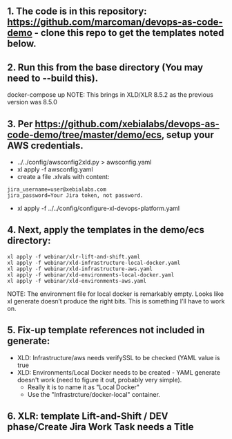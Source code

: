 
## 1.	The code is in this repository: https://github.com/marcoman/devops-as-code-demo - clone this repo to get the templates noted below.
 
## 2.	Run this from the base directory (You may need to --build this).
docker-compose up
NOTE: This brings in XLD/XLR 8.5.2 as the previous version was 8.5.0

## 3.	Per https://github.com/xebialabs/devops-as-code-demo/tree/master/demo/ecs, setup your AWS credentials.
- ../../config/awsconfig2xld.py  > awsconfig.yaml
- xl apply -f awsconfig.yaml
- create a file .xlvals with content:
```
jira_username=user@xebialabs.com
jira_password=Your Jira token, not password.
```
- xl apply -f ../../config/configure-xl-devops-platform.yaml

## 4.	Next, apply the templates in the demo/ecs directory:
```
xl apply -f webinar/xlr-lift-and-shift.yaml
xl apply -f webinar/xld-infrastructure-local-docker.yaml
xl apply -f webinar/xld-infrastructure-aws.yaml
xl apply -f webinar/xld-environments-local-docker.yaml
xl apply -f webinar/xld-environments-aws.yaml
```

NOTE: The environment file for local docker is remarkably empty. Looks like xl generate doesn’t produce the right bits.  This is something I’ll have to work on.


## 5.	Fix-up template references not included in generate:

- XLD: Infrastructure/aws needs verifySSL to be checked (YAML value is true
- XLD: Environments/Local Docker needs to be created - YAML generate doesn't work (need to figure it out, probably very simple).
  -	Really it is to name it as "Local Docker"
  -	Use the "Infrastrcture/docker-local" container.


## 6.	 XLR: template Lift-and-Shift / DEV phase/Create Jira Work Task needs a Title
